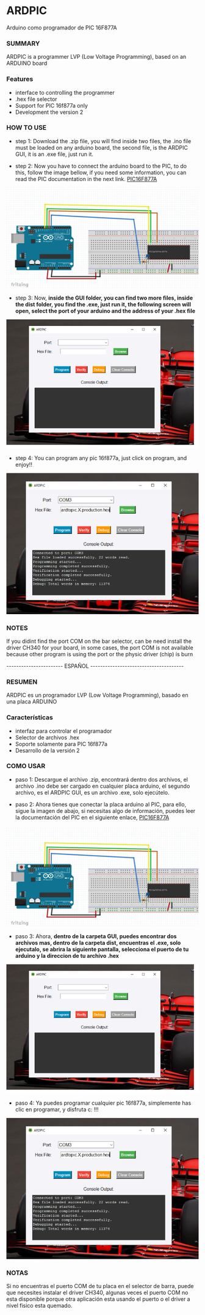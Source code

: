 # ARDPIC
Arduino como programador de PIC 16F877A

### SUMMARY
ARDPIC is a programmer LVP (Low Voltage Programming), based on an ARDUINO board


### Features
- interface to controlling the programmer
- .hex file selector
- Support for PIC 16f877a only
- Development the version 2

### HOW TO USE

- step 1:
Download the .zip file, you will find inside two files, the .ino file must be loaded on any arduino board, the second file, is the ARDPIC GUI, it is an .exe file, just run it. 

- step 2: 
Now you have to connect the arduino board to the PIC, to do this, follow the  image bellow, if you need some information, you can read the PIC documentation in the next link. [PIC16F877A](https://ww1.microchip.com/downloads/en/devicedoc/39582b.pdf "PIC16F877A")


![Diagrama](https://github.com/AlexisOvando/ARDPIC/blob/main/ARDPIC/DIAGRAMA.PNG)

- step 3:
Now, **inside the GUI folder, you can find two more files, inside the dist folder, you find the .exe, just run it, the following screen will open, select the port of your arduino and the address of your .hex file**


![ARDPIC](https://github.com/AlexisOvando/ARDPIC/blob/main/ARDPIC/ARDPIC.png)

- step 4:
You can program any pic 16f877a, just click on program, and enjoy!!


![ARDPIC](https://github.com/AlexisOvando/ARDPIC/blob/main/ARDPIC/program.png)




### NOTES
If you didint find the port COM on the bar selector, can be need install the driver CH340 for your board, in some cases, the port COM is not available because other
program is using the port or the physic driver (chip) is burn





----------------------- ESPAÑOL --------------------------------------


### RESUMEN
ARDPIC es un programador LVP (Low Voltage Programming), basado en una placa ARDUINO


### Características
- interfaz para controlar el programador
- Selector de archivos .hex
- Soporte solamente para PIC 16f877a
- Desarrollo de la versión 2

### COMO USAR

- paso 1:
Descargue el archivo .zip, encontrará dentro dos archivos, el archivo .ino debe ser cargado en cualquier placa arduino, el segundo archivo, es el ARDPIC GUI, es un archivo .exe, solo ejecútelo. 

- paso 2: 
Ahora tienes que conectar la placa arduino al PIC, para ello, sigue la imagen de abajo, si necesitas algo de información, puedes leer la documentación del PIC en el siguiente enlace, [PIC16F877A](https://ww1.microchip.com/downloads/en/devicedoc/39582b.pdf "PIC16F877A")

![Diagrama](https://github.com/AlexisOvando/ARDPIC/blob/main/ARDPIC/DIAGRAMA.PNG)

- paso 3:
Ahora, **dentro de la carpeta GUI, puedes encontrar dos archivos mas, dentro de la carpeta dist, encuentras el .exe, solo ejecutalo, se abrira la siguiente pantalla, selecciona el puerto de tu arduino y la direccion de tu archivo .hex**

![ARDPIC](https://github.com/AlexisOvando/ARDPIC/blob/main/ARDPIC/ARDPIC.png)

- paso 4:
  Ya puedes programar cualquier pic 16f877a, simplemente has clic en programar, y disfruta c: !!!
  
![ARDPIC](https://github.com/AlexisOvando/ARDPIC/blob/main/ARDPIC/program.png)

### NOTAS

Si no encuentras el puerto COM de tu placa en el selector de barra, puede que necesites instalar el driver CH340, algunas veces el puerto COM no esta disponible porque otra aplicación 
esta usando el puerto o el driver a nivel fisico esta quemado. 
  


